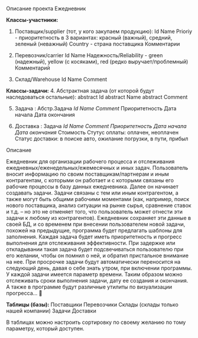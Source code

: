 Описание проекта Ежедневник

**Классы-участники:**
1. Поставщик/supplier (тот, у кого закупаем продукцию):
Id
Name
Prioriy - приоритетность в 3 вариантах: красный (важный), средний, зеленый (неважный)
Country - страна поставщика
Комментарии

2. Перевозчик/carrier
Id
Name
Надежность/Reliability - green (надежный), yellow (с косяками), red (редко выручает/проблемный)
Комментарий

3. Склад/Warehouse
Id
Name
Comment

**Классы-задачи:**
4. Абстрактная задача (от которой будут наследоваться остальные):
abstract Id
abstract Name
abstract Comment

5. Задача : Абстр.Задача
_Id
Name
Comment_
Приоритетность
Дата начала
Дата окончания

6. Доставка : Задача
_Id
Name
Comment
Приоритетность
Дата начала
Дата окончания_
Стоимость
Стутус оплаты: оплачен, неоплачен
Статус доставки: в поиске авто, ожилание погрузки, в пути, прибыл


Описание

Ежедневник для организации рабочего процесса и отслеживания ежедневных/еженедельных/ежемесячных и иных задач.
Пользователь вносит информацию по своим поставщикам/партнерам и иным контрагентам, с которыми он работает и с которыми связаны его рабочие процессы в базу данных ежедневника.
Далее он начинает создавать задачи. 
Задачи связаны с тем или иным контрагентом, а также могут быть общими рабочими моментами (как, например, поиск нового поставщика, анализ ситуации на рынке сырья, сравнение ставок и т.д. – но это не отменяет того, что пользователь может отнести эти задачи к любому из контрагентов). Ежедневник сохраняет эти данные в своей БД, и со временем при внесении пользователем новой задачи, похожей на предыдущие, программа будет предлагать шаблоны для заполнения.
Каждая задача будет иметь приоритетность и прогресс выполнения для отслеживания эффективности. При задержке или откладывании такая задача будет подсвечиваться пользователю при его желании, чтобы он помнил о ней, и обратил пристальное внимание на нее.
При просрочке задачи будут автоматически переносится на следующий день, давая о себе знать утром, при включении программы.
У каждой задачи имеется параметр времени. Таким образом можно отслеживать сроки выполнения задачи, дату ее создания и окончания.
А также в программе будут различные утилиты по визуализации прогресса…


**Таблицы (базы):**
Поставщики
Перевозчики
Склады (склады только нашей компании)
Задачи
Доставки

В таблицах можно настроить сортировку по своему желанию по тому параметру, который доступен.
